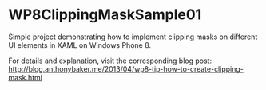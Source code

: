 WP8ClippingMaskSample01
===============================

Simple project demonstrating how to implement clipping masks on different UI elements in XAML on Windows Phone 8.

For details and explanation, visit the corresponding blog post:
http://blog.anthonybaker.me/2013/04/wp8-tip-how-to-create-clipping-mask.html